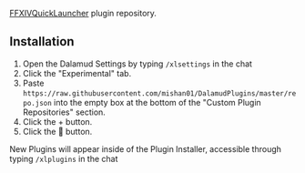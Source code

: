 [FFXIVQuickLauncher](https://github.com/goaaats/FFXIVQuickLauncher) plugin repository.

## Installation
1. Open the Dalamud Settings by typing `/xlsettings` in the chat
1. Click the "Experimental" tab.
2. Paste `https://raw.githubusercontent.com/mishan01/DalamudPlugins/master/repo.json` into the empty box at the bottom of the "Custom Plugin Repositories" section.
3. Click the + button.
4. Click the 💾 button.

New Plugins will appear inside of the Plugin Installer, accessible through typing `/xlplugins` in the chat
